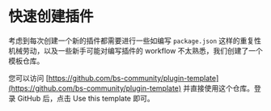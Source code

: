 # 快速创建插件

考虑到每次创建一个新的插件都需要进行一些如编写 `package.json` 这样的重复性机械劳动，以及一些新手可能对编写插件的 workflow 不太熟悉，我们创建了一个模板仓库。

您可以访问 [https://github.com/bs-community/plugin-template](https://github.com/bs-community/plugin-template) 并直接使用这个仓库。登录 GitHub 后，点击 Use this template 即可。
